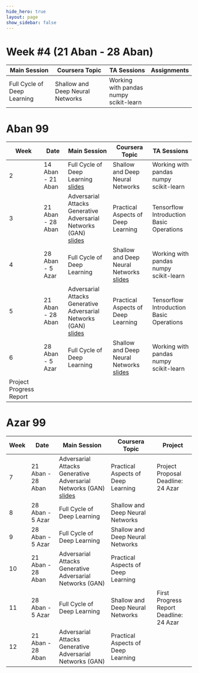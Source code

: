 ```yaml
---
hide_hero: true
layout: page
show_sidebar: false
---
```


# Week #4 (21 Aban - 28 Aban)

| Main Session 	| Coursera Topic	| TA Sessions 	| Assignments 	|
|------|------|------|-----|
| Full Cycle of Deep Learning	| Shallow and Deep Neural Networks 	| Working with pandas<br>numpy<br>scikit-learn 	|  	|
 
# Aban 99

| Week 	| Date	| Main Session 	| Coursera Topic | TA Sessions 	|
|------|------|------|-----|-----|
| 2 | 14 Aban - 21 Aban | Full Cycle of Deep Learning<br>[slides](index)	| Shallow and Deep Neural Networks 	| Working with pandas<br>numpy<br>scikit-learn 	|
| 3 | 21 Aban - 28 Aban | Adversarial Attacks<br>Generative Adversarial Networks (GAN)<br>[slides](index)	| Practical Aspects of Deep Learning 	| Tensorflow Introduction<br>Basic Operations 	|
| 4 | 28 Aban - 5 Azar | Full Cycle of Deep Learning	| Shallow and Deep Neural Networks<br>[slides](index) 	| Working with pandas<br>numpy<br>scikit-learn 	|
| 5 | 21 Aban - 28 Aban | Adversarial Attacks<br>Generative Adversarial Networks (GAN)<br>[slides](index)	| Practical Aspects of Deep Learning 	| Tensorflow Introduction<br>Basic Operations 	|
| 6 | 28 Aban - 5 Azar | Full Cycle of Deep Learning	| Shallow and Deep Neural Networks<br>[slides](index) 	| Working with pandas<br>numpy<br>scikit-learn 	|
Project Progress Report |

# Azar 99

| Week 	| Date	| Main Session 	| Coursera Topic | Project 	|
|------|------|------|-----|-----|
| 7 | 21 Aban - 28 Aban | Adversarial Attacks<br>Generative Adversarial Networks (GAN)<br>[slides](index)	| Practical Aspects of Deep Learning 	| Project Proposal<br>Deadline: 24 Azar 	|
| 8 | 28 Aban - 5 Azar | Full Cycle of Deep Learning	| Shallow and Deep Neural Networks 	|  	|
| 9 | 28 Aban - 5 Azar | Full Cycle of Deep Learning	| Shallow and Deep Neural Networks 	|  	|
| 10 | 21 Aban - 28 Aban | Adversarial Attacks<br>Generative Adversarial Networks (GAN)	| Practical Aspects of Deep Learning 	|  	|
| 11 | 28 Aban - 5 Azar | Full Cycle of Deep Learning	| Shallow and Deep Neural Networks 	| First Progress Report<br>Deadline: 24 Azar 	|
| 12 | 21 Aban - 28 Aban | Adversarial Attacks<br>Generative Adversarial Networks (GAN)	| Practical Aspects of Deep Learning 	|  	|


